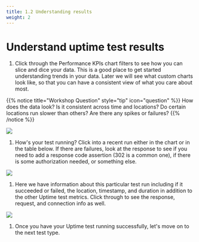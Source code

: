 ```yaml
---
title: 1.2 Understanding results
weight: 2
---
```


# Understand uptime test results

1. Click through the Performance KPIs chart filters to see how you can slice and dice your data. This is a good place to get started understanding trends in your data. Later we will see what custom charts look like, so that you can have a consistent view of what you care about most.

{{% notice title="Workshop Question" style="tip" icon="question" %}}
How does the data look? Is it consistent across time and locations? Do certain locations run slower than others? Are there any spikes or failures? 
{{% /notice %}}

![](https://ajeuwbhvhr.cloudimg.io/colony-recorder.s3.amazonaws.com/files/2024-02-01/a47514b7-184f-4338-ae9e-c852c48c797e/ascreenshot.jpeg?tl_px=1160,0&br_px=2880,961&force_format=png&width=1120.0&wat=1&wat_opacity=0.7&wat_gravity=northwest&wat_url=https://colony-recorder.s3.us-west-1.amazonaws.com/images/watermarks/FB923C_standard.png&wat_pad=755,238)


1. How's your test running? Click into a recent run either in the chart or in the table below. If there are failures, look at the response to see if you need to add a response code assertion (302 is a common one), if there is some authorization needed, or something else.

![](https://ajeuwbhvhr.cloudimg.io/colony-recorder.s3.amazonaws.com/files/2024-02-01/dd23b173-e567-4858-997e-bdcc5233d4e4/ascreenshot.jpeg?tl_px=0,838&br_px=1719,1799&force_format=png&width=1120.0&wat=1&wat_opacity=0.7&wat_gravity=northwest&wat_url=https://colony-recorder.s3.us-west-1.amazonaws.com/images/watermarks/FB923C_standard.png&wat_pad=167,363)


1. Here we have information about this particular test run including if it succeeded or failed, the location, timestamp, and duration in addition to the other Uptime test metrics. Click through to see the response, request, and connection info as well.

![](https://ajeuwbhvhr.cloudimg.io/colony-recorder.s3.amazonaws.com/files/2024-02-01/719d3bab-606e-4f67-9f2d-2835f0d136af/ascreenshot.jpeg?tl_px=0,240&br_px=1719,1201&force_format=png&width=1120.0&wat=1&wat_opacity=0.7&wat_gravity=northwest&wat_url=https://colony-recorder.s3.us-west-1.amazonaws.com/images/watermarks/FB923C_standard.png&wat_pad=216,276)

1. Once you have your Uptime test running successfully, let's move on to the next test type.
